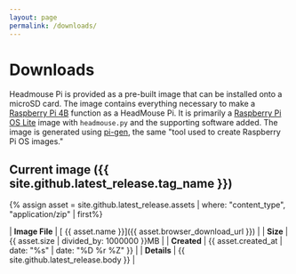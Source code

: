 ```yaml
---
layout: page
permalink: /downloads/
---
```

# Downloads

Headmouse Pi is provided as a pre-built image that can be installed onto a microSD card. The image
contains everything necessary to make a [Raspberry Pi 4B](https://www.raspberrypi.org/products/raspberry-pi-4-model-b/)
function as a HeadMouse Pi. It is primarily a [Raspberry Pi OS Lite](https://www.raspberrypi.org/software/operating-systems/)
image with `headmouse.py` and the supporting software added. The image is generated using
[pi-gen](https://github.com/RPi-Distro/pi-gen#pi-gen), the same "tool used to create Raspberry Pi OS
images."

## Current image (**{{ site.github.latest_release.tag_name }}**)
{% assign asset = site.github.latest_release.assets | where: "content_type", "application/zip" | first%}

| **Image File** | [<i class="fas fa-download"></i> {{ asset.name }}]({{ asset.browser_download_url }}) |
| **Size** | {{ asset.size | divided_by: 1000000 }}MB |
| **Created** | {{ asset.created_at | date: "%s" | date: "%D %r %Z" }} |
| **Details** | {{ site.github.latest_release.body }} |
